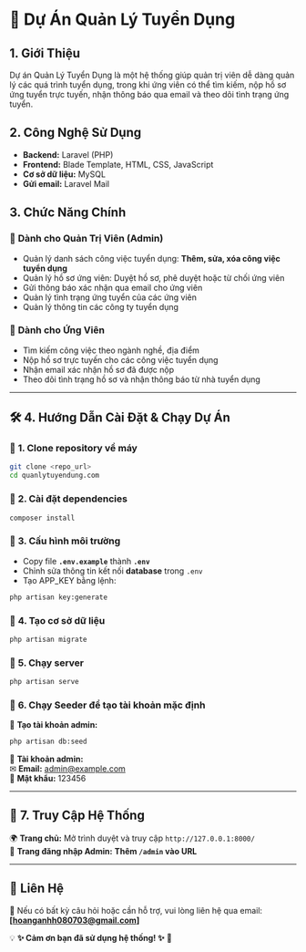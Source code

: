 # 🌟 Dự Án Quản Lý Tuyển Dụng

## 1. Giới Thiệu  
Dự án Quản Lý Tuyển Dụng là một hệ thống giúp quản trị viên dễ dàng quản lý các quá trình tuyển dụng, trong khi ứng viên có thể tìm kiếm, nộp hồ sơ ứng tuyển trực tuyến, nhận thông báo qua email và theo dõi tình trạng ứng tuyển.

## 2. Công Nghệ Sử Dụng  
- **Backend:** Laravel (PHP)  
- **Frontend:** Blade Template, HTML, CSS, JavaScript  
- **Cơ sở dữ liệu:** MySQL  
- **Gửi email:** Laravel Mail  

## 3. Chức Năng Chính  
### 💼 **Dành cho Quản Trị Viên (Admin)**  
- Quản lý danh sách công việc tuyển dụng: **Thêm, sửa, xóa công việc tuyển dụng**  
- Quản lý hồ sơ ứng viên: Duyệt hồ sơ, phê duyệt hoặc từ chối ứng viên
- Gửi thông báo xác nhận qua email cho ứng viên 
- Quản lý tình trạng ứng tuyển của các ứng viên
- Quản lý thông tin các công ty tuyển dụng

### 💼 **Dành cho Ứng Viên**  
- Tìm kiếm công việc theo ngành nghề, địa điểm
- Nộp hồ sơ trực tuyến cho các công việc tuyển dụng
- Nhận email xác nhận hồ sơ đã được nộp
- Theo dõi tình trạng hồ sơ và nhận thông báo từ nhà tuyển dụng

---

## 🛠 4. Hướng Dẫn Cài Đặt & Chạy Dự Án  

### 📂 **1. Clone repository về máy**  
```sh  
git clone <repo_url>  
cd quanlytuyendung.com  
```

### 📂 **2. Cài đặt dependencies**  
```sh  
composer install  
```

### 📂 **3. Cấu hình môi trường**  
- Copy file **`.env.example`** thành **`.env`**  
- Chỉnh sửa thông tin kết nối **database** trong `.env`  
- Tạo APP_KEY bằng lệnh:  
```sh  
php artisan key:generate  
```

### 📂 **4. Tạo cơ sở dữ liệu**  
```sh  
php artisan migrate  
```

### 📂 **5. Chạy server**  
```sh  
php artisan serve  
```

### 📂 **6. Chạy Seeder để tạo tài khoản mặc định**  

📍 **Tạo tài khoản admin:**  
```sh  
php artisan db:seed
```
📅 **Tài khoản admin:**  
✉ **Email:** admin@example.com  
🔑 **Mật khẩu:** 123456  

---

## 🏁 7. Truy Cập Hệ Thống  
🌍 **Trang chủ:** Mở trình duyệt và truy cập `http://127.0.0.1:8000/`  
🔐 **Trang đăng nhập Admin:** **Thêm `/admin` vào URL**  

---


## 📧 Liên Hệ  
📩 Nếu có bất kỳ câu hỏi hoặc cần hỗ trợ, vui lòng liên hệ qua email: **[hoanganhh080703@gmail.com]**  

💡 **✨ Cảm ơn bạn đã sử dụng hệ thống! ✨** 🚀

